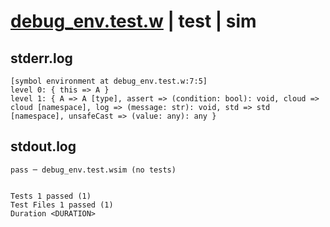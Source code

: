 # [debug_env.test.w](../../../../../examples/tests/valid/debug_env.test.w) | test | sim

## stderr.log
```log
[symbol environment at debug_env.test.w:7:5]
level 0: { this => A }
level 1: { A => A [type], assert => (condition: bool): void, cloud => cloud [namespace], log => (message: str): void, std => std [namespace], unsafeCast => (value: any): any }
```

## stdout.log
```log
pass ─ debug_env.test.wsim (no tests)
 
 
Tests 1 passed (1)
Test Files 1 passed (1)
Duration <DURATION>
```

